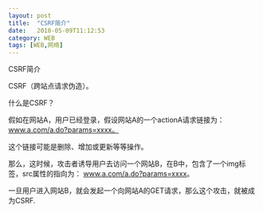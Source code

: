 ```yaml
---
layout: post
title:  "CSRF简介"
date:   2018-05-09T11:12:53
category: WEB
tags: [WEB,网络]
---
```


CSRF简介

<p>CSRF（跨站点请求伪造）。</p><p>什么是CSRF？</p><p>假如在网站A，用户已经登录，假设网站A的一个actionA请求链接为：<a href="http://www.a.com/a.do?params=xxxx。">www.a.com/a.do?params=xxxx。</a></p><p>这个链接可能是删除、增加或更新等等操作。<br/></p><p>那么，这时候，攻击者诱导用户去访问一个网站B，在B中，包含了一个img标签，src属性的指向为： <a href="http://www.a.com/a.do?params=xxxx。">www.a.com/a.do?params=xxxx</a>。</p><p>一旦用户进入网站B，就会发起一个向网站A的GET请求，那么这个攻击，就被成为CSRF.<br/></p>